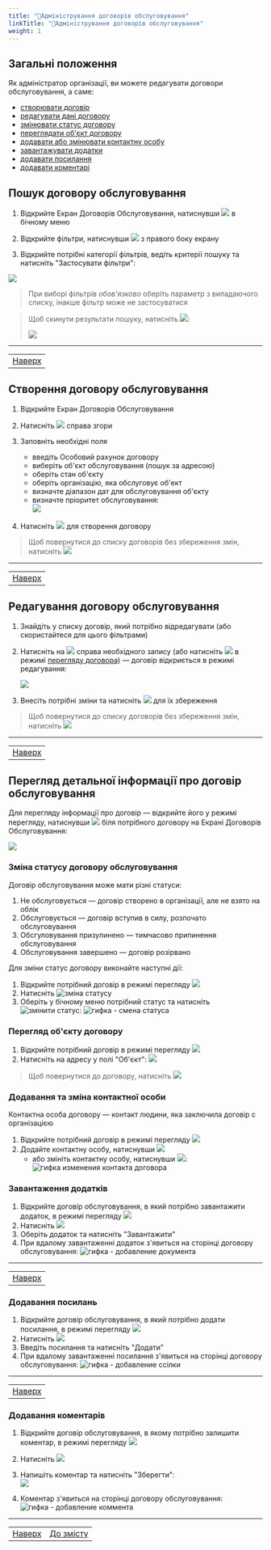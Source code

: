 ```yaml
---
title: "📝Адміністрування договорів обслуговування"
linkTitle: "📝Адміністрування договорів обслуговування"
weight: 1
---
```


## Загальні положення  

Як адміністратор організації, ви можете редагувати  договори обслуговування, а саме:
- [створювати договір](#створення-договору-обслуговування)
- [редагувати дані договору](#редагування-договору-обслуговування)
- [змінювати статус договору](#зміна-статусу-договору-обслуговування)
- [переглядати об'єкт договору](#перегляд-обєкту-договору)
- [додавати або змінювати контактну особу](#додавання-та-зміна-контактної-особи)
- [завантажувати додатки](#завантаження-додатків)
- [додавати посилання](#додавання-посилань)
- [додавати коментарі](#додавання-коментарів)

## Пошук договору обслуговування

1. Відкрийте Екран Договорів Обслуговування, натиснувши ![](https://i.imgur.com/FdtUgh0.png) в бічному меню
2. Відкрийте фільтри, натиснувши ![](https://i.imgur.com/MaZo9cn.png) з правого боку екрану

3. Відкрийте потрібні категорії фільтрів, ведіть  критерії пошуку та натисніть "Застосувати фільтри":

![](https://i.imgur.com/ORzy7Vw.gif)

>При виборі фільтрів *обов'язково* оберіть параметр з випадаючого списку, інакше фільтр може не застосуватися

>Щоб скинути результати пошуку, натисніть ![](https://i.imgur.com/1Ej0xNy.png):
>
>![](https://i.imgur.com/8gh3Wpk.gif)
___
| |
|-|
| [Наверх](#загальні-положення)|

## Створення договору обслуговування

1. Відкрийте Екран Договорів Обслуговування
2. Натисніть ![](https://i.imgur.com/8D18FO9.png) справа згори
3. Заповніть необхідні поля
   - введіть Особовий рахунок договору
   - виберіть об'єкт обслуговування (пошук за адресою)
   - оберіть стан об'єкту
   - оберіть організацію, яка обслуговує об'ект
   - визначте діапазон дат для обслуговування об'єкту
   - визначте пріоритет обслуговування:<br/>
    ![](https://i.imgur.com/fhxgKvC.png)

4. Натисніть ![](https://i.imgur.com/Die5KUV.png) для створення договору

> Щоб повернутися до списку договорів без збереження змін, натисніть ![](https://i.imgur.com/YZ6Sefv.png)
___
| |
|-|
| [Наверх](#загальні-положення)|

## Редагування договору обслуговування

1. Знайдіть у списку договір, який потрібно відредагувати (або скористайтеся для цього фільтрами)
2. Натисніть на ![](https://i.imgur.com/4habIJd.png) справа необхідного запису (або натисніть ![](https://i.imgur.com/O2Zlc3m.png) в режимі [перегляду договора)](#перегляд-детальної-інформації-про-договір-обслуговування) &mdash; договір відкриється в режимі редагування:

    ![](https://i.imgur.com/lzMXTel.gif)

3. Внесіть потрібні зміни та натисніть ![](https://i.imgur.com/Die5KUV.png) для їх збереження

> Щоб повернутися до списку договорів без збереження змін, натисніть ![](https://i.imgur.com/YZ6Sefv.png)
___
| |
|-|
| [Наверх](#загальні-положення)|

## Перегляд детальної інформації про договір обслуговування
Для перегляду інформації про договір &mdash; відкрийте його у режимі перегляду, натиснувши ![](https://i.imgur.com/9qatUew.png) біля потрібного договору на Екрані Договорів Обслуговування:

![](https://i.imgur.com/YOYadME.gif)

### Зміна статусу договору обслуговування

Договір обслуговування може мати різні статуси:
1. Не обслуговується &mdash; договір створено в організації, але не взято на облік
2. Обслуговується &mdash; договір вступив в силу, розпочато обслуговування
3. Обсгуловування призупинено &mdash; тимчасово припинення обслуговування
4. Обслуговування завершено &mdash; договір розірвано
  
Для зміни статус договору виконайте наступні дії:

1. Відкрийте потрібний договір в режимі перегляду ![](https://i.imgur.com/9qatUew.png)
2. Натисніть ![зміна статусу]()
3. Оберіть у бічному меню потрібний статус та натисніть ![змінити статус]():
   ![гифка - смена статуса]()

### Перегляд об'єкту договору
1. Відкрийте потрібний договір в режимі перегляду ![](https://i.imgur.com/9qatUew.png)
2. Натисніть на адресу у полі "Об'єкт":
   ![](https://i.imgur.com/vIoX5Z5.gif)

> Щоб повернутися до договору, натисніть ![](https://i.imgur.com/YZ6Sefv.png)

### Додавання та зміна контактної особи

Контактна особа договору &mdash; контакт людини, яка заключила договір с організацією

1. Відкрийте потрібний договір в режимі перегляду ![](https://i.imgur.com/9qatUew.png)
2. Додайте контактну особу, натиснувши ![](https://i.imgur.com/qJTqxaR.png)
   - або змініть контактну особу, натиснувши ![](https://i.imgur.com/IdxryGI.png):
  ![гифка изменения контакта договора]()

### Завантаження додатків

1. Відкрийте договір обслуговування, в який потрібно завантажити додаток, в режимі перегляду ![](https://i.imgur.com/9qatUew.png)
2. Натисніть ![](https://i.imgur.com/qcBiQmW.png)
3. Оберіть додаток та натисніть "Завантажити"
4. При вдалому завантаженні додаток з'явиться на сторінці договору обслуговування:
   ![гифка - добавление документа]()
___
| |
|-|
| [Наверх](#загальні-положення)|

### Додавання посилань

1. Відкрийте договір обслуговування, в який потрібно додати посилання, в режимі перегляду ![](https://i.imgur.com/9qatUew.png)
2. Натисніть ![](https://i.imgur.com/gu6lTt3.png)
3. Введіть посилання та натисніть "Додати"
4. При вдалому завантаженні посилання з'явиться на сторінці договору обслуговування:
   ![гифка - добавление ссілки]()
___
| |
|-|
| [Наверх](#загальні-положення)|

### Додавання коментарів

1. Відкрийте договір обслуговування, в якому потрібно залишити коментар, в режимі перегляду ![](https://i.imgur.com/9qatUew.png)
2. Натисніть ![](https://i.imgur.com/zQ8wcmA.png)
3. Напишіть коментар та натисніть "Зберегти":<br/>
   ![](https://i.imgur.com/jIa08ER.png)

4. Коментар з'явиться на сторінці договору обслуговування:
   ![гифка - добавление коммента]()
___
| | |
|-|-|
| [Наверх](#загальні-положення)| [До змісту](/docs/toc/)|